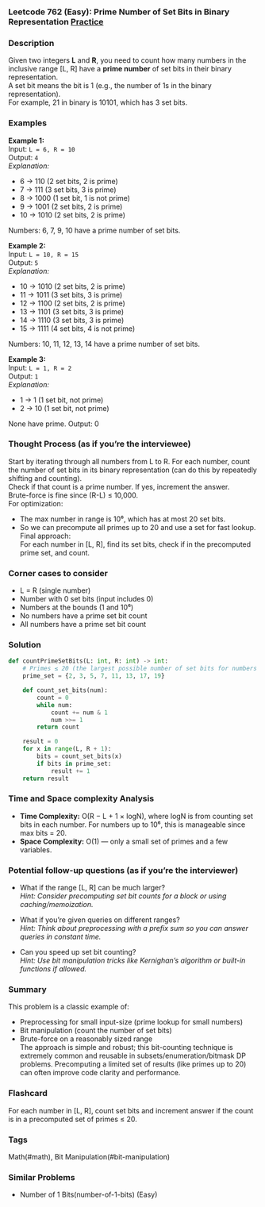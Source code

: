 ### Leetcode 762 (Easy): Prime Number of Set Bits in Binary Representation [Practice](https://leetcode.com/problems/prime-number-of-set-bits-in-binary-representation)

### Description  
Given two integers **L** and **R**, you need to count how many numbers in the inclusive range [L, R] have a **prime number** of set bits in their binary representation.  
A set bit means the bit is 1 (e.g., the number of 1s in the binary representation).  
For example, 21 in binary is 10101, which has 3 set bits.

### Examples  

**Example 1:**  
Input: `L = 6, R = 10`  
Output: `4`  
*Explanation:*
- 6 → 110 (2 set bits, 2 is prime)
- 7 → 111 (3 set bits, 3 is prime)
- 8 → 1000 (1 set bit, 1 is not prime)
- 9 → 1001 (2 set bits, 2 is prime)
- 10 → 1010 (2 set bits, 2 is prime)

Numbers: 6, 7, 9, 10 have a prime number of set bits.

**Example 2:**  
Input: `L = 10, R = 15`  
Output: `5`  
*Explanation:*
- 10 → 1010 (2 set bits, 2 is prime)
- 11 → 1011 (3 set bits, 3 is prime)
- 12 → 1100 (2 set bits, 2 is prime)
- 13 → 1101 (3 set bits, 3 is prime)
- 14 → 1110 (3 set bits, 3 is prime)
- 15 → 1111 (4 set bits, 4 is not prime)

Numbers: 10, 11, 12, 13, 14 have a prime number of set bits.

**Example 3:**  
Input: `L = 1, R = 2`  
Output: `1`  
*Explanation:*  
- 1 → 1 (1 set bit, not prime)
- 2 → 10 (1 set bit, not prime)

None have prime. Output: 0

### Thought Process (as if you’re the interviewee)  
Start by iterating through all numbers from L to R. For each number, count the number of set bits in its binary representation (can do this by repeatedly shifting and counting).  
Check if that count is a prime number. If yes, increment the answer.  
Brute-force is fine since (R-L) ≤ 10,000.  
For optimization:  
- The max number in range is 10⁶, which has at most 20 set bits.
- So we can precompute all primes up to 20 and use a set for fast lookup.  
Final approach:  
For each number in [L, R], find its set bits, check if in the precomputed prime set, and count.

### Corner cases to consider  
- L = R (single number)
- Number with 0 set bits (input includes 0)
- Numbers at the bounds (1 and 10⁶)
- No numbers have a prime set bit count
- All numbers have a prime set bit count

### Solution

```python
def countPrimeSetBits(L: int, R: int) -> int:
    # Primes ≤ 20 (the largest possible number of set bits for numbers ≤ 10^6)
    prime_set = {2, 3, 5, 7, 11, 13, 17, 19}

    def count_set_bits(num):
        count = 0
        while num:
            count += num & 1
            num >>= 1
        return count

    result = 0
    for x in range(L, R + 1):
        bits = count_set_bits(x)
        if bits in prime_set:
            result += 1
    return result
```

### Time and Space complexity Analysis  

- **Time Complexity:** O(R − L + 1 × logN), where logN is from counting set bits in each number. For numbers up to 10⁶, this is manageable since max bits = 20.
- **Space Complexity:** O(1) — only a small set of primes and a few variables.

### Potential follow-up questions (as if you’re the interviewer)  

- What if the range [L, R] can be much larger?  
  *Hint: Consider precomputing set bit counts for a block or using caching/memoization.*

- What if you’re given queries on different ranges?  
  *Hint: Think about preprocessing with a prefix sum so you can answer queries in constant time.*

- Can you speed up set bit counting?  
  *Hint: Use bit manipulation tricks like Kernighan’s algorithm or built-in functions if allowed.*

### Summary
This problem is a classic example of:  
- Preprocessing for small input-size (prime lookup for small numbers)
- Bit manipulation (count the number of set bits)
- Brute-force on a reasonably sized range  
The approach is simple and robust; this bit-counting technique is extremely common and reusable in subsets/enumeration/bitmask DP problems. Precomputing a limited set of results (like primes up to 20) can often improve code clarity and performance.


### Flashcard
For each number in [L, R], count set bits and increment answer if the count is in a precomputed set of primes ≤ 20.

### Tags
Math(#math), Bit Manipulation(#bit-manipulation)

### Similar Problems
- Number of 1 Bits(number-of-1-bits) (Easy)
